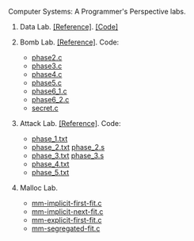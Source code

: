 Computer Systems: A Programmer's Perspective labs.

1. Data Lab. [[Reference]](https://yieldnull.com/blog/4b85a93fe9e4c80735233aa6dff922245f303698/). [[Code]](https://github.com/YieldNull/CSAPP/blob/master/lab1-data/src/bits.c)

2. Bomb Lab. [[Reference]](https://yieldnull.com/blog/ed9209f92effdad6f9fe997fdfc120ecc89ea212/). Code:

	- [phase2.c](https://github.com/YieldNull/CSAPP/blob/master/lab2-bomb/src/disassemble/phase2.c)
	- [phase3.c](https://github.com/YieldNull/CSAPP/blob/master/lab2-bomb/src/disassemble/phase3.c)
	- [phase4.c](https://github.com/YieldNull/CSAPP/blob/master/lab2-bomb/src/disassemble/phase4.c)
	- [phase5.c](https://github.com/YieldNull/CSAPP/blob/master/lab2-bomb/src/disassemble/phase5.c)
	- [phase6_1.c](https://github.com/YieldNull/CSAPP/blob/master/lab2-bomb/src/disassemble/phase6_1.c)
	- [phase6_2.c](https://github.com/YieldNull/CSAPP/blob/master/lab2-bomb/src/disassemble/phase6_2.c)
	- [secret.c](https://github.com/YieldNull/CSAPP/blob/master/lab2-bomb/src/disassemble/secret.c)

3. Attack Lab. [[Reference]](https://yieldnull.com/blog/dcb4c62c236607a01fae789bf5317ead310bad70/). Code:

	- [phase_1.txt](https://github.com/YieldNull/CSAPP/blob/master/lab3-attack/src/input/phase_1.txt)
	- [phase_2.txt](https://github.com/YieldNull/CSAPP/blob/master/lab3-attack/src/input/phase_2.txt) [phase_2.s](https://github.com/YieldNull/CSAPP/blob/master/lab3-attack/src/input/phase_2.s)
	- [phase_3.txt](https://github.com/YieldNull/CSAPP/blob/master/lab3-attack/src/input/phase_3.txt) [phase_3.s](https://github.com/YieldNull/CSAPP/blob/master/lab3-attack/src/input/phase_3.s)
	- [phase_4.txt](https://github.com/YieldNull/CSAPP/blob/master/lab3-attack/src/input/phase_4.txt)
	- [phase_5.txt](https://github.com/YieldNull/CSAPP/blob/master/lab3-attack/src/input/phase_5.txt)

4. Malloc Lab.

	- [mm-implicit-first-fit.c](https://github.com/YieldNull/CSAPP/blob/master/lab8-malloc/src/mm-implicit-first-fit.c)
	- [mm-implicit-next-fit.c](https://github.com/YieldNull/CSAPP/blob/master/lab8-malloc/src/mm-implicit-next-fit.c)
	- [mm-explicit-first-fit.c](https://github.com/YieldNull/CSAPP/blob/master/lab8-malloc/src/mm-explicit-first-fit.c)
	- [mm-segregated-fit.c](https://github.com/YieldNull/CSAPP/blob/master/lab8-malloc/src/mm-segregated-fit.c)